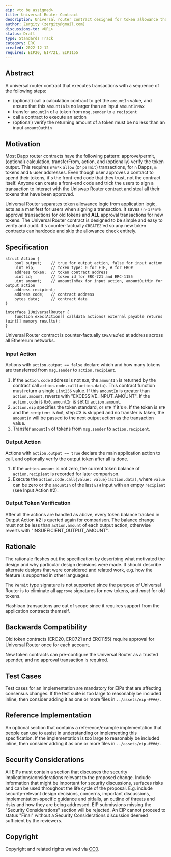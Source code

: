 ```yaml
---
eip: <to be assigned>
title: Universal Router Contract
description: Universal router contract designed for token allowance that eliminates all `approve`` transactions in the future.
author: Zergity (zergity@gmail.com)
discussions-to: <URL>
status: Draft
type: Standards Track
category: ERC
created: 2022-12-12
requires: EIP20, EIP721, EIP1155
---
```


## Abstract

A universal router contract that executes transactions with a sequence of the following steps:
  * (optional) call a calculation contract to get the `amountIn` value, and ensure that this `amountIn` is no larger than an input `amountInMax`
  * transfer `amountIn` of a token from `msg.sender` to a `recipient`
  * call a contract to execute an action
  * (optional) verify the returning amount of a token must be no less than an input `amountOutMin`

## Motivation

Most Dapp router contracts have the following pattern: approve/permit, (optional) calculation, transferFrom, action, and (optionally) verify the token output. This requires `n*m*k` `allow` (or `permit`) transactions, for `n` Dapps, `m` tokens and `k` user addresses. Even though user approves a contract to spend their tokens, it's the front-end code that they trust, not the contract itself. Anyone can create a front-end code and trick the users to sign a transaction to interact with the Uniswap Router contract and steal all their tokens that have been approved.

Universal Router separates token allowance logic from application logic, acts as a manifest for users when signing a transaction. It saves `(n-1)*m*k` approval transactions for old tokens and **ALL** approval transactions for new tokens. The Universal Router contract is designed to be simple and easy to verify and audit. It's counter-factually `CREATE2`'ed so any new token contracts can hardcode and skip the allowance check entirely.

## Specification

```
struct Action {
    bool output;    // true for output action, false for input action
    uint eip;       // token type: 0 for ETH, # for ERC#
    address token;  // token contract address
    uint id;        // token id for ERC-721 and ERC-1155
    uint amount;    // amountInMax for input action, amountOutMin for output action
    address recipient;
    address code;   // contract address
    bytes data;     // contract data
}
```

```
interface IUniversalRouter {
    function exec(Action[] calldata actions) external payable returns (uint[] memory results);
}
```

Universal Router contract is counter-factually `CREATE2`'ed at address <TBD> across all Ethererum networks.

### Input Action
Actions with `action.output == false` declare which and how many tokens are transferred from `msg.sender` to `action.recipient`.
1. If the `action.code` address is not `0x0`, the `amountIn` is returned by the contract call `action.code.call(action.data)`. This contract function must return a single `uint256` value. If this `amountIn` is greater than `action.amount`, reverts with "EXCESSIVE_INPUT_AMOUNT". If the `action.code` is `0x0`, `amountIn` is set to `action.amount`.
2. `action.eip` specifies the token standard, or `ETH` if it's `0`. If the token is `ETH` and the `recipient` is `0x0`, step #3 is skipped and no transfer is taken, the `amountIn` will be passed to the next output action as the transaction value.
3. Transfer `amountIn` of tokens from `msg.sender` to `action.recipient`.

### Output Action
Actions with `action.output == true` declare the main application action to call, and optionally verify the output token after all is done.
1. If the `action.amount` is not zero, the current token balance of `action.recipient` is recorded for later comparison.
2. Execute the `action.code.call{value: value}(action.data)`, where `value` can be zero or the `amountIn` of the last `ETH` input with an empty `recipient` (see Input Action #2).

### Output Token Verification
After all the actions are handled as above, every token balance tracked in Output Action #2 is queried again for comparison. The balance change must not be less than `action.amount` of each output action, otherwise reverts with "INSUFFICIENT_OUTPUT_AMOUNT".

## Rationale

The rationale fleshes out the specification by describing what motivated the design and why particular design decisions were made. It should describe alternate designs that were considered and related work, e.g. how the feature is supported in other languages.

The `Permit` type signature is not supported since the purpose of Universal Router is to eliminate all `approve` signatures for new tokens, and *most* for old tokens.

Flashloan transactions are out of scope since it requires support from the application contracts themself.

## Backwards Compatibility

Old token contracts (ERC20, ERC721 and ERC1155) require approval for Universal Router once for each account.

New token contracts can pre-configure the Universal Router as a trusted spender, and no approval transaction is required.

## Test Cases

Test cases for an implementation are mandatory for EIPs that are affecting consensus changes.  If the test suite is too large to reasonably be included inline, then consider adding it as one or more files in `../assets/eip-####/`.

## Reference Implementation

An optional section that contains a reference/example implementation that people can use to assist in understanding or implementing this specification.  If the implementation is too large to reasonably be included inline, then consider adding it as one or more files in `../assets/eip-####/`.

## Security Considerations

All EIPs must contain a section that discusses the security implications/considerations relevant to the proposed change. Include information that might be important for security discussions, surfaces risks and can be used throughout the life cycle of the proposal. E.g. include security-relevant design decisions, concerns, important discussions, implementation-specific guidance and pitfalls, an outline of threats and risks and how they are being addressed. EIP submissions missing the "Security Considerations" section will be rejected. An EIP cannot proceed to status "Final" without a Security Considerations discussion deemed sufficient by the reviewers.

## Copyright

Copyright and related rights waived via [CC0](../LICENSE.md).
